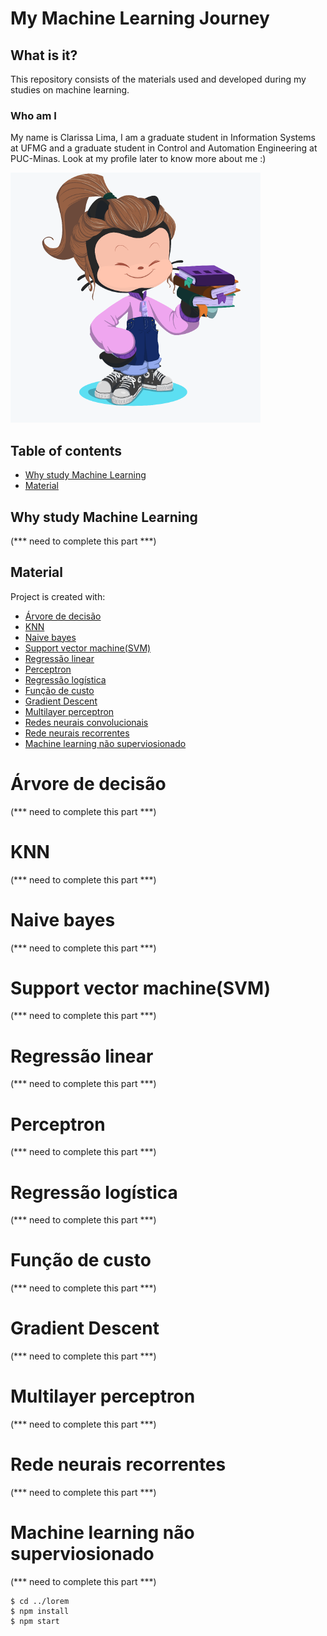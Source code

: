 # My Machine Learning Journey

## What is it?
This repository consists of the materials used and developed during my studies on machine learning.

### Who am I
My name is Clarissa Lima, I am a graduate student in Information Systems at UFMG and a graduate student in Control and Automation Engineering at PUC-Minas. Look at my profile later to know more about me :)

<!--### What to study?
Things you need to study before start sudying Machine Learning:
 * [Iniciante](#árvore-de-decisão)
 * [KNN](#KNN)
 * [Naive bayes](#naive-bayes)-->

![Screenshot](img.png)

## Table of contents
* [Why study Machine Learning](#why-study-machine-learning)
* [Material](#material)

## Why study Machine Learning

(*** need to complete this part ***)

	
## Material
Project is created with:
 * [Árvore de decisão](#árvore-de-decisão)
 * [KNN](#KNN)
 * [Naive bayes](#naive-bayes)
 * [Support vector machine(SVM)](#support-vector-machine(SVM))
 * [Regressão linear](#regressão-linear)
 * [Perceptron](#perceptron)
 * [Regressão logística](#regressão-logística)
 * [Função de custo](##função-de-custo)
 * [Gradient Descent](#gradient-Descent)
 * [Multilayer perceptron](#multilayer-perceptron)
 * [Redes neurais convolucionais](#redes-neurais-convolucionais)
 * [Rede neurais recorrentes](#rede-neurais-recorrentes)
 * [Machine learning não superviosionado](#machine-learning-não-superviosionado)
 


# Árvore de decisão
(*** need to complete this part ***)

# KNN
(*** need to complete this part ***)

# Naive bayes
(*** need to complete this part ***)


# Support vector machine(SVM)
(*** need to complete this part ***)


# Regressão linear
(*** need to complete this part ***)


# Perceptron
(*** need to complete this part ***)


# Regressão logística
(*** need to complete this part ***)


# Função de custo
(*** need to complete this part ***)


# Gradient Descent
(*** need to complete this part ***)


# Multilayer perceptron
(*** need to complete this part ***)


# Rede neurais recorrentes
(*** need to complete this part ***)


# Machine learning não superviosionado
(*** need to complete this part ***)



```
$ cd ../lorem
$ npm install
$ npm start
```

<!--You can use the [editor on GitHub](https://github.com/Clalloures/Machine-Learning/edit/master/README.md) to maintain and preview the content for your website in Markdown files.
  Whenever you commit to this repository, GitHub Pages will run [Jekyll](https://jekyllrb.com/) to rebuild the pages in your site, from the content in your Markdown files.
  ### Markdown
    Markdown is a lightweight and easy-to-use syntax for styling your writing. It includes conventions for
```markdown
Syntax highlighted code block
# Header 1
## Header 2
### Header 3
- Bulleted
- List
1. Numbered
2. List
**Bold** and _Italic_ and `Code` text
[Link](url) and ![Image](src)
```
For more details see [GitHub Flavored Markdown](https://guides.github.com/features/mastering-markdown/).
### Jekyll Themes
Your Pages site will use the layout and styles from the Jekyll theme you have selected in your [repository settings](https://github.com/Clalloures/Machine-Learning/settings). The name of this theme is saved in the Jekyll `_config.yml` configuration file.
### Support or Contact
Having trouble with Pages? Check out our [documentation](https://help.github.com/categories/github-pages-basics/) or [contact support](https://github.com/contact) and we’ll help you sort it out. -->
